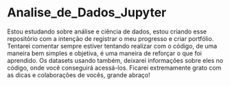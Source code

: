 # Analise_de_Dados_Jupyter
Estou estudando sobre análise e ciência de dados, estou criando esse repositório com a intenção de registrar o meu progresso e criar portfólio. 
Tentarei comentar sempre estiver tentando realizar com o código, de uma maneira bem simples e objetiva, é uma maneira de reforçar o que foi aprendido. Os datasets usando também, deixarei informações sobre eles no código, onde você conseguirá acessá-los. Ficarei extremamente grato com as dicas e colaborações de vocês, grande abraço!
